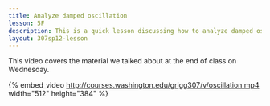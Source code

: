 ```yaml
---
title: Analyze damped oscillation
lesson: 5F
description: This is a quick lesson discussing how to analyze damped oscillations. Section 3.7.
layout: 307sp12-lesson
---
```


This video covers the material we talked about at the end of class on Wednesday.

{% embed_video http://courses.washington.edu/grigg307/v/oscillation.mp4 width="512" height="384" %}

